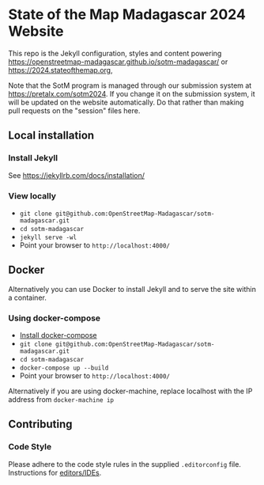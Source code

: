 # State of the Map Madagascar 2024 Website

This repo is the Jekyll configuration, styles and content powering https://openstreetmap-madagascar.github.io/sotm-madagascar/ or https://2024.stateofthemap.org,

Note that the SotM program is managed through our submission system at https://pretalx.com/sotm2024. If you change it on the submission system, it will be updated on the website automatically. Do that rather than making pull requests on the "session" files here.

## Local installation

### Install Jekyll

See https://jekyllrb.com/docs/installation/

### View locally

* `git clone git@github.com:OpenStreetMap-Madagascar/sotm-madagascar.git`
* `cd sotm-madagascar`
* `jekyll serve -wl`
* Point your browser to `http://localhost:4000/`

## Docker

Alternatively you can use Docker to install Jekyll and to serve the site within a container.

### Using docker-compose

* [Install docker-compose](https://docs.docker.com/compose/install/)
* `git clone git@github.com:OpenStreetMap-Madagascar/sotm-madagascar.git`
* `cd sotm-madagascar`
* `docker-compose up --build`
* Point your browser to `http://localhost:4000/`

Alternatively if you are using docker-machine, replace localhost with the IP address from `docker-machine ip`

## Contributing

### Code Style

Please adhere to the code style rules in the supplied `.editorconfig` file. Instructions for [editors/IDEs](https://editorconfig.org/#download).
